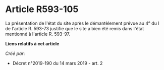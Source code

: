 # Article R593-105

La présentation de l'état du site après le démantèlement prévue au 4° du I de l'article R. 593-73 justifie que le site a bien
été remis dans l'état mentionné à l'article R. 593-97.

**Liens relatifs à cet article**

_Créé par_:

  - Décret n°2019-190 du 14 mars 2019 - art. 2
